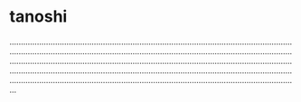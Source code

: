 # tanoshi
...............................................................................................................................................................................................................................................................................................................................................................................................................................................................................................................................................................................................................................................